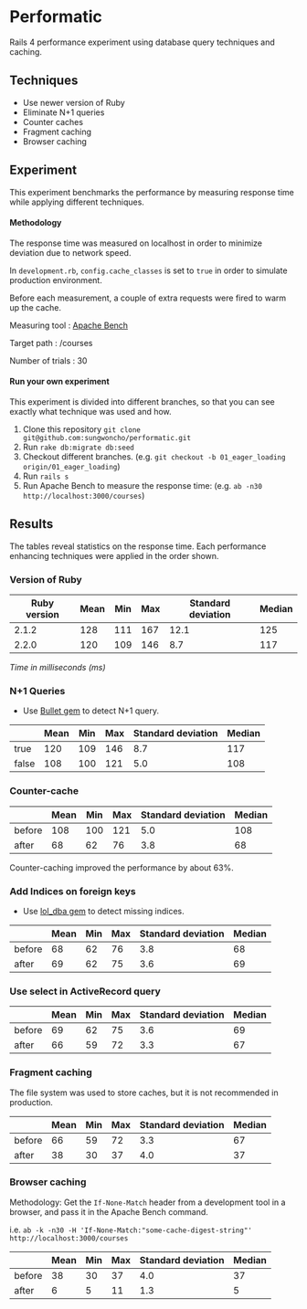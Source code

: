 # Performatic

Rails 4 performance experiment using database query techniques and caching.


## Techniques

* Use newer version of Ruby
* Eliminate N+1 queries
* Counter caches
* Fragment caching
* Browser caching


## Experiment

This experiment benchmarks the performance by measuring response time while applying different techniques.

#### Methodology

The response time was measured on localhost in order to minimize deviation due to network speed.

In `development.rb`, `config.cache_classes` is set to `true` in order to simulate production environment.

Before each measurement, a couple of extra requests were fired to warm up the cache.

Measuring tool   : [Apache Bench](http://httpd.apache.org/docs/2.2/programs/ab.html)

Target path      : /courses

Number of trials : 30

#### Run your own experiment

This experiment is divided into different branches, so that you can see exactly what technique was used and how.

1. Clone this repository `git clone git@github.com:sungwoncho/performatic.git`
2. Run `rake db:migrate db:seed`
3. Checkout different branches. (e.g. `git checkout -b 01_eager_loading origin/01_eager_loading`)
4. Run `rails s`
5. Run Apache Bench to measure the response time: (e.g. `ab -n30 http://localhost:3000/courses`)


## Results

The tables reveal statistics on the response time. Each performance enhancing techniques were applied in the order shown.


### Version of Ruby

| Ruby version   | Mean   | Min | Max | Standard deviation | Median |
|----------------|--------|-----|-----|------|--------|
|2.1.2           | 128    | 111 | 167 | 12.1 | 125 |
|2.2.0           | 120    | 109 | 146 | 8.7  | 117 |


*Time in milliseconds (ms)*


### N+1 Queries

* Use [Bullet gem](https://github.com/flyerhzm/bullet) to detect N+1 query.

|           | Mean   | Min | Max | Standard deviation | Median |
|-----------|--------|-----|-----|------|--------|
| true      | 120    | 109 | 146 | 8.7  | 117 |
| false     | 108    | 100 | 121 | 5.0  | 108 |


### Counter-cache

|           | Mean   | Min | Max | Standard deviation | Median |
|-----------|--------|-----|-----|------|--------|
| before    | 108    | 100 | 121 | 5.0  | 108 |
| after     | 68     | 62  | 76  | 3.8  | 68  |

Counter-caching improved the performance by about 63%.


### Add Indices on foreign keys

* Use [lol_dba gem](https://github.com/plentz/lol_dba) to detect missing indices.

|           | Mean   | Min | Max | Standard deviation | Median |
|-----------|--------|-----|-----|------|--------|
| before    | 68     | 62  | 76  | 3.8  | 68  |
| after     | 69     | 62  | 75  | 3.6  | 69  |


### Use select in ActiveRecord query

|           | Mean   | Min | Max | Standard deviation | Median |
|-----------|--------|-----|-----|------|--------|
| before    | 69     | 62  | 75  | 3.6  | 69  |
| after     | 66     | 59  | 72  | 3.3  | 67  |


### Fragment caching

The file system was used to store caches, but it is not recommended in production.

|           | Mean   | Min | Max | Standard deviation | Median |
|-----------|--------|-----|-----|------|--------|
| before    | 66     | 59  | 72  | 3.3  | 67  |
| after     | 38     | 30  | 37  | 4.0  | 37  |


### Browser caching

Methodology: Get the `If-None-Match` header from a development tool in a browser, and pass it in the Apache Bench command.

i.e. `ab -k -n30 -H 'If-None-Match:"some-cache-digest-string"' http://localhost:3000/courses`

|           | Mean   | Min | Max | Standard deviation | Median |
|-----------|--------|-----|-----|------|--------|
| before    | 38     | 30  | 37  | 4.0  | 37  |
| after     | 6      | 5   | 11  | 1.3  | 5   |
